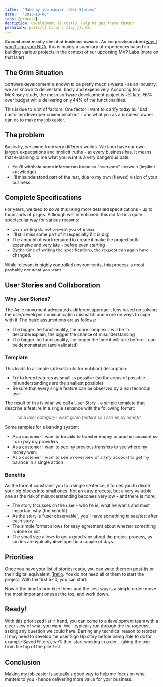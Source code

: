 ```yaml
---
title:  "Make my job easier: User Stories"
date:   "2015-10-06"
tags: [process]
decription: Development is costly. Help me get there faster
permalink: posts/{{ title | slug }}.html
---
```


Second post mostly aimed at business owners. As the previous about [why I won't sign your NDA](http://joyouscoding.com/blog/2015/08/12/why-i-wont-sign-your-nda.html), this is mainly a summary of experiences based on building various projects in the context of our upcoming MVP Labs (more on that later).

## The Grim Situation

Software development is known to be pretty much a waste - as an industry, we are known to deliver late, badly and expensively. According to a McKinsey study, the mean software development project is 7% late, 56% over budget while delivering only 44% of the functionalities.

This is due to a lot of factors. One factor I want to clarify today is: "bad customer/developer communication" - and what you as a business owner can do to make my job easier.

## The problem

Basically, we come from very different worlds. We both have our own jargon, expectations and implicit truths - as every business has. It means that explaining to me what you want is a very dangerous path:

* You'll withhold some information because "everyone" knows it (implicit knowledge)
* I'll misunderstand part of the rest, due to my own (flawed) vision of your business.

## Complete Specifications

For years, we tried to solve this using more detailed specifications - up to thousands of pages. Although well intentioned, this did fail in a quite spectacular way for various reasons:

* Even writing do not prevent you of a bias
* I'll still miss some part of it (especially if it is big)
* The amount of work required to create it make the project both expensive and very late - before even starting
* By the time of writing the specifications, the request can again have changed.

While relevant in highly controlled environments, this process is most probably not what you want.

## User Stories and Collaboration

### Why User Stories?

The Agile movement advocated a different approach, less based on solving the user/developer communication mismatch and more on ways to cope with it. The basic assumptions are as follows:

* The bigger the functionality, the more complex it will be to describe/explain, the bigger the chance of misunderstanding
* The bigger the functionality, the longer the time it will take before it can be demonstrated (and validated)

### Template

This leads to a simple (at least in its formulation) description:

* Try to keep features as small as possible (so the areas of possible misunderstandings are the smallest possible)
* Be sure that every single feature can be observed by a non technical user

The result of this is what we call a User Story - a simple template that describe a feature in a single sentence with the following format:

> As a <em>user category</em> I want <em>given feature</em> so I can enjoy <em>benefit</em>

Some samples for a banking system:

* As a customer I want to be able to transfer money to another account so I can pay my providers
* As a customer I want to see my previous transfers to see where my money went
* As a customer I want to see an overview of all my account to get my balance in a single action

### Benefits

As the format constrains you to a single sentence, it forces you to divide your big blocks into small ones. Not an easy process, but a very valuable one as the risk of misunderstanding becomes very low - and there is more:

* The story focusses on the user - who he is, what he wants and most important why (the benefit)
* As the story is "user observable", you'll have something to see/test after each story
* The simple format allows for easy agreement about whether something is done or not
* The small size allows to get a good vibe about the project process, as stories are typically developed in a couple of days.

## Priorities

Once you have your list of stories ready, you can write them on post-its or their digital equivalent, [Trello](trello.com). You do not need all of them to start the project. With the first 5-10, you can start.

Now is the time to prioritize them, and the best way is a simple order: move the most important ones at the top, and work down.

## Ready!

With this prioritized list in hand, you can come to a development team with a clear view of what you want. We'll typically run through the list together, asking any question we could have. Barring any technical reason to reorder (I may need to develop the user Sign Up story before being able to do for example Saved Filters), we'll then start working in order - taking the one from the top of the pile first.

## Conclusion

Making my job easier is actually a good way to help me focus on what matters to you - hence delivering more value for your business.
